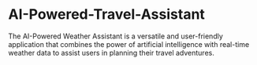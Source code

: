 # AI-Powered-Travel-Assistant
The AI-Powered Weather Assistant is a versatile and user-friendly application that combines the power of artificial intelligence with real-time weather data to assist users in planning their travel adventures.
